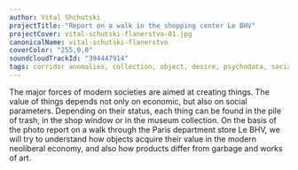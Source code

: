 ```yaml
---
author: Vital Shchutski
projectTitle: "Report on a walk in the shopping center Le BHV"
projectCover: vital-schutski-flanerstvo-01.jpg
canonicalName: vital-schutski-flanerstvo
coverColor: "255,0,0"
soundcloudTrackId: "394447914"
tags: corridor anomalies, collection, object, desire, psychodata, social choreography, quick knowledge
---
```


The major forces of modern societies are aimed at creating things. The value of things depends not only on economic, but also on social parameters. Depending on their status, each thing can be found in the pile of trash, in the shop window or in the museum collection. On the basis of the photo report on a walk through the Paris department store Le BHV, we will try to understand how objects acquire their value in the modern neoliberal economy, and also how products differ from garbage and works of art.